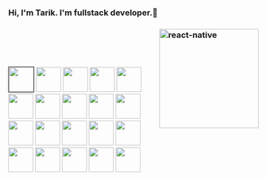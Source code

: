 <link rel="stylesheet" href="https://cdnjs.cloudflare.com/ajax/libs/animate.css/4.1.1/animate.min.css"/>
<h3 class="animate__animated animate__bounce">Hi, I'm Tarik. I'm fullstack developer.👋<h3/>

<img src="https://github.com/mrtarikozturk/mrtarikozturk/blob/master/animation_500_kd7ngokt.gif" alt="react-native" width="200" height="200" align="right" style="max-width:100%;">


<img src="https://camo.githubusercontent.com/ecdf091dc9f099a6db3e61242963a3a5412ae6a8/687474703a2f2f696d672e736869656c64732e696f2f62616467652f746563682d737461636b2d3036393066612e7376673f7374796c653d666c6174" alt="" data-canonical-src="http://img.shields.io/badge/tech-stack-0690fa.svg?style=flat" style="max-width:100%;">
<br/>
<br/>
<br/>
<br/>
<p>
 <img src="https://github.com/mrtarikozturk/mrtarikozturk/blob/master/c%23.png" width="50" height="50" border="1px solid">
<img src="https://github.com/mrtarikozturk/mrtarikozturk/blob/master/css3.png" width="50" height="50">
<img src="https://github.com/mrtarikozturk/mrtarikozturk/blob/master/dj.png" width="50" height="50">
<img src="https://github.com/mrtarikozturk/mrtarikozturk/blob/master/drive.png" width="50" height="50">
<img src="https://github.com/mrtarikozturk/mrtarikozturk/blob/master/es6.jpg" width="50" height="50">
<img src="https://github.com/mrtarikozturk/mrtarikozturk/blob/master/font.jpg" width="50" height="50">
<img src="https://github.com/mrtarikozturk/mrtarikozturk/blob/master/git.png" width="50" height="50">
<img src="https://github.com/mrtarikozturk/mrtarikozturk/blob/master/gmail.jpg" width="50" height="50">
<img src="https://github.com/mrtarikozturk/mrtarikozturk/blob/master/html.png" width="50" height="50">
<img src="https://github.com/mrtarikozturk/mrtarikozturk/blob/master/jira.jpg" width="50" height="50">
<img src="https://github.com/mrtarikozturk/mrtarikozturk/blob/master/mysql.png" width="50" height="50">
<img src="https://github.com/mrtarikozturk/mrtarikozturk/blob/master/node.png" width="50" height="50">
<img src="https://github.com/mrtarikozturk/mrtarikozturk/blob/master/postman.png" width="50" height="50">
<img src="https://github.com/mrtarikozturk/mrtarikozturk/blob/master/react.jpg" width="50" height="50">
<img src="https://github.com/mrtarikozturk/mrtarikozturk/blob/master/sgithub.png" width="50" height="50">
<img src="https://github.com/mrtarikozturk/mrtarikozturk/blob/master/sass.png" width="50" height="50">
<img src="https://github.com/mrtarikozturk/mrtarikozturk/blob/master/slack0.jpg" width="50" height="50">
<img src="https://github.com/mrtarikozturk/mrtarikozturk/blob/master/reactt.png" width="50" height="50">
<img src="https://github.com/mrtarikozturk/mrtarikozturk/blob/master/stackover.png" width="50" height="50">
<img src="https://github.com/mrtarikozturk/mrtarikozturk/blob/master/vs.png" width="50" height="50">
<p/>



<!--
**mrtarikozturk/mrtarikozturk** is a ✨ _special_ ✨ repository because its `README.md` (this file) appears on your GitHub profile.

Here are some ideas to get you started:

- 🔭 I’m currently working on ...
- 🌱 I’m currently learning ...
- 👯 I’m looking to collaborate on ...
- 🤔 I’m looking for help with ...
- 💬 Ask me about ...
- 📫 How to reach me: ...
- 😄 Pronouns: ...
- ⚡ Fun fact: ...
-->
